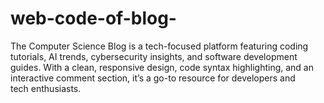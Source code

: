 # web-code-of-blog-
The Computer Science Blog is a tech-focused platform featuring coding tutorials, AI trends, cybersecurity insights, and software development guides. With a clean, responsive design, code syntax highlighting, and an interactive comment section, it’s a go-to resource for developers and tech enthusiasts.
